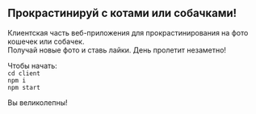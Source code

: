## Прокрастинируй с котами или собачками!

Клиентская часть веб-приложения для прокрастинирования на фото кошечек или собачек.  
Получай новые фото и ставь лайки. День пролетит незаметно!  

Чтобы начать:  
`cd client`  
`npm i`  
`npm start`  

Вы великолепны!
